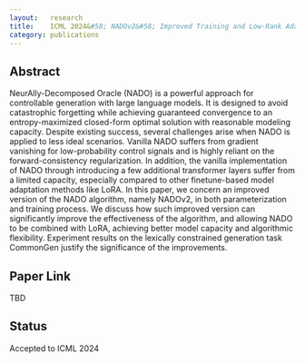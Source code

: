 ```yaml
---
layout:   research
title:    ICML 2024&#58; NADOv2&#58; Improved Training and Low-Rank Adaptation of Neurally-Decomposed Oracles for Controlling Language Models
category: publications
---
```


## Abstract
NeurAlly-Decomposed Oracle (NADO) is a powerful approach for controllable generation with large language models. It is designed to avoid catastrophic forgetting while achieving guaranteed convergence to an entropy-maximized closed-form optimal solution with reasonable modeling capacity. Despite existing success, several challenges arise when NADO is applied to less ideal scenarios. Vanilla NADO suffers from gradient vanishing for low-probability control signals and is highly reliant on the forward-consistency regularization. In addition, the vanilla implementation of NADO through introducing a few additional transformer layers suffer from a limited capacity, especially compared to other finetune-based model adaptation methods like LoRA. In this paper, we concern an improved version of the NADO algorithm, namely NADOv2, in both parameterization and training process. We discuss how such improved version can significantly improve the effectiveness of the algorithm, and allowing NADO to be combined with LoRA, achieving better model capacity and algorithmic flexibility. Experiment results on the lexically constrained generation task CommonGen justify the significance of the improvements.


## Paper Link
TBD

## Status

Accepted to ICML 2024
